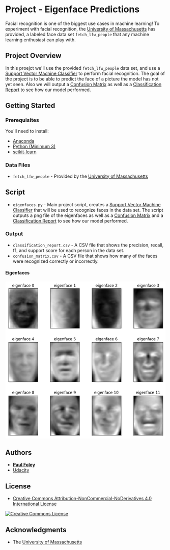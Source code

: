 # Project - Eigenface Predictions

Facial recognition is one of the biggest use cases in machine learning! To experiment with facial recognition, the [University of Massachusetts](http://vis-www.cs.umass.edu/lfw/) has provided, a labeled face data set `fetch_lfw_people` that any machine learning enthusiast can play with.


## Project Overview

In this proejct we'll use the provided `fetch_lfw_people` data set, and use a [Support Vector Machine Classifier](http://scikit-learn.org/stable/modules/generated/sklearn.svm.SVC.html) to perform facial recognition. The goal of the project is to be able to predict the face of a picture the model has not yet seen. Also we will output a [Confusion Matrix](http://scikit-learn.org/stable/modules/generated/sklearn.metrics.confusion_matrix.html) as well as a [Classification Report](http://scikit-learn.org/stable/modules/generated/sklearn.metrics.classification_report.html) to see how our model performed.


## Getting Started

### Prerequisites
You'll need to install:

* [Anaconda](https://www.continuum.io/downloads)
* [Python (Minimum 3)](https://www.continuum.io/blog/developer-blog/python-3-support-anaconda)
* [scikit-learn](https://anaconda.org/anaconda/scikit-learn)

### Data Files

* `fetch_lfw_people` - Provided by the [University of Massachusetts](http://vis-www.cs.umass.edu/lfw/)


## Script

* `eigenfaces.py` - Main project script, creates a [Support Vector Machine Classifier](http://scikit-learn.org/stable/modules/generated/sklearn.svm.SVC.html) that will be used to recognize faces in the data set. The script outputs a png file of the eigenfaces as well as a [Confusion Matrix](http://scikit-learn.org/stable/modules/generated/sklearn.metrics.confusion_matrix.html) and a [Classification Report](http://scikit-learn.org/stable/modules/generated/sklearn.metrics.classification_report.html) to see how our model performed.

### Output

* `classification_report.csv` - A CSV file that shows the precision, recall, f1, and support score for each person in the data set.
* `confusion_matrix.csv` - A CSV file that shows how many of the faces were recognized correctly or incorrectly.

#### Eigenfaces

![Face Recognition](face_recognition.png)


## Authors

* **[Paul Foley](https://github.com/paulfoley)**
* [Udacity](https://www.udacity.com/)


## License

* <a rel="license" href="https://creativecommons.org/licenses/by-nc-nd/4.0/"> Creative Commons Attribution-NonCommercial-NoDerivatives 4.0 International License</a>

<a rel="license" href="https://creativecommons.org/licenses/by-nc-nd/4.0/">
	<img alt="Creative Commons License" style="border-width:0" src="https://i.creativecommons.org/l/by-nc-nd/4.0/88x31.png" />
</a>


## Acknowledgments

* The [University of Massachusetts](http://vis-www.cs.umass.edu/lfw/)

